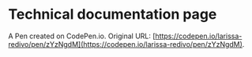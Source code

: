 # Technical documentation page

A Pen created on CodePen.io. Original URL: [https://codepen.io/larissa-redivo/pen/zYzNgdM](https://codepen.io/larissa-redivo/pen/zYzNgdM).


